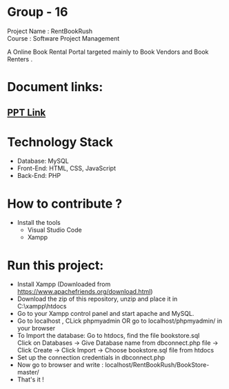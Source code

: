 # Group - 16

Project Name : RentBookRush <br>
Course : Software Project Management

   A Online Book Rental Portal targeted mainly to Book Vendors and Book Renters .

# Document links:<br>

## [PPT Link](https://docs.google.com/presentation/d/1DZiIce-JStpEXkt2qh6UeqGz9F6z0iVckUIGYQdgFlU/edit?usp=sharing)

# Technology Stack
- Database:	MySQL
- Front-End:	HTML, CSS, JavaScript
- Back-End:	PHP 

# How to contribute ?
- Install the tools 
  - Visual Studio Code
  - Xampp

# Run this project:

* Install Xampp (Downloaded from https://www.apachefriends.org/download.html)
* Download the zip of this repository, unzip and place it in C:\xampp\htdocs
* Go to your Xampp control panel and start apache and MySQL.
* Go to localhost , CLick phpmyadmin OR go to localhost/phpmyadmin/ in your browser
* To Import the database: Go to htdocs, find the file bookstore.sql <br>
      Click on Databases -> Give Database name from dbconnect.php file -> Click Create -> Click Import -> Choose bookstore.sql file from htdocs
* Set up the connection credentials in dbconnect.php </br>
* Now go to browser and write : localhost/RentBookRush/BookStore-master/
* That's it !

